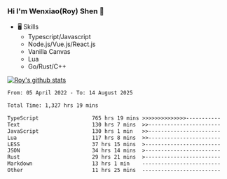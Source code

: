 ### Hi I'm Wenxiao(Roy) Shen 👋
- 🖥 Skills
  - Typescript/Javascript
  - Node.js/Vue.js/React.js
  - Vanilla Canvas
  - Lua
  - Go/Rust/C++

[![Roy's github stats](https://github-readme-stats.vercel.app/api?username=RoyShen12&show_icons=true&theme=radical&hide=prs,contribs)](https://github.com/anuraghazra/github-readme-stats)
<!--START_SECTION:waka-->

```txt
From: 05 April 2022 - To: 14 August 2025

Total Time: 1,327 hrs 19 mins

TypeScript                 765 hrs 19 mins >>>>>>>>>>>>>>-----------   57.17 %
Text                       130 hrs 7 mins  >>-----------------------   09.72 %
JavaScript                 130 hrs 1 min   >>-----------------------   09.71 %
Lua                        117 hrs 8 mins  >>-----------------------   08.75 %
LESS                       37 hrs 15 mins  >------------------------   02.78 %
JSON                       34 hrs 14 mins  >------------------------   02.56 %
Rust                       29 hrs 21 mins  >------------------------   02.19 %
Markdown                   13 hrs 1 min    -------------------------   00.97 %
Other                      11 hrs 25 mins  -------------------------   00.85 %
```

<!--END_SECTION:waka-->
